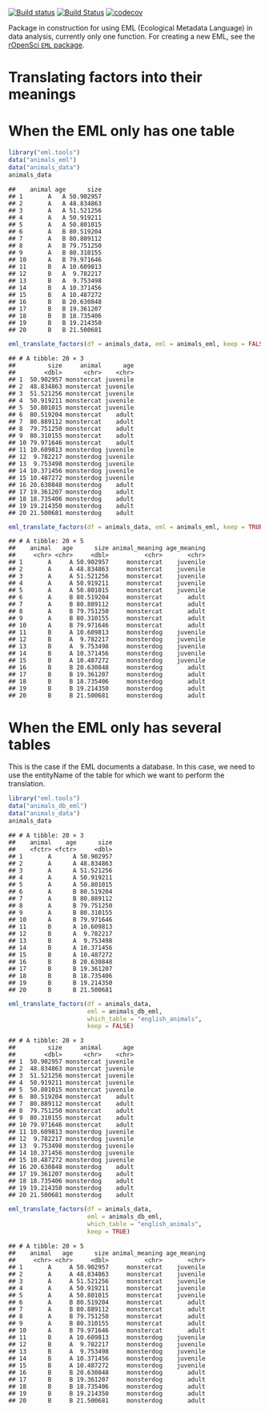 
[![Build status](https://ci.appveyor.com/api/projects/status/fju06tfixss6dce8?svg=true)](https://ci.appveyor.com/project/masalmon/eml-tools) [![Build Status](https://travis-ci.org/maelle/eml.tools.svg?branch=master)](https://travis-ci.org/maelle/eml.tools) [![codecov](https://codecov.io/gh/maelle/eml.tools/branch/master/graph/badge.svg)](https://codecov.io/gh/maelle/eml.tools)

Package in construction for using EML (Ecological Metadata Language) in data analysis, currently only one function. For creating a new EML, see the [rOpenSci `EML` package](https://github.com/ropensci/EML).

Translating factors into their meanings
=======================================

When the EML only has one table
===============================

``` r
library("eml.tools")
data("animals_eml")
data("animals_data")
animals_data
```

    ##    animal age      size
    ## 1       A   A 50.902957
    ## 2       A   A 48.834863
    ## 3       A   A 51.521256
    ## 4       A   A 50.919211
    ## 5       A   A 50.801015
    ## 6       A   B 80.519204
    ## 7       A   B 80.889112
    ## 8       A   B 79.751250
    ## 9       A   B 80.310155
    ## 10      A   B 79.971646
    ## 11      B   A 10.609813
    ## 12      B   A  9.782217
    ## 13      B   A  9.753498
    ## 14      B   A 10.371456
    ## 15      B   A 10.487272
    ## 16      B   B 20.630848
    ## 17      B   B 19.361207
    ## 18      B   B 18.735406
    ## 19      B   B 19.214350
    ## 20      B   B 21.500681

``` r
eml_translate_factors(df = animals_data, eml = animals_eml, keep = FALSE)
```

    ## # A tibble: 20 × 3
    ##         size     animal      age
    ##        <dbl>      <chr>    <chr>
    ## 1  50.902957 monstercat juvenile
    ## 2  48.834863 monstercat juvenile
    ## 3  51.521256 monstercat juvenile
    ## 4  50.919211 monstercat juvenile
    ## 5  50.801015 monstercat juvenile
    ## 6  80.519204 monstercat    adult
    ## 7  80.889112 monstercat    adult
    ## 8  79.751250 monstercat    adult
    ## 9  80.310155 monstercat    adult
    ## 10 79.971646 monstercat    adult
    ## 11 10.609813 monsterdog juvenile
    ## 12  9.782217 monsterdog juvenile
    ## 13  9.753498 monsterdog juvenile
    ## 14 10.371456 monsterdog juvenile
    ## 15 10.487272 monsterdog juvenile
    ## 16 20.630848 monsterdog    adult
    ## 17 19.361207 monsterdog    adult
    ## 18 18.735406 monsterdog    adult
    ## 19 19.214350 monsterdog    adult
    ## 20 21.500681 monsterdog    adult

``` r
eml_translate_factors(df = animals_data, eml = animals_eml, keep = TRUE)
```

    ## # A tibble: 20 × 5
    ##    animal   age      size animal_meaning age_meaning
    ##     <chr> <chr>     <dbl>          <chr>       <chr>
    ## 1       A     A 50.902957     monstercat    juvenile
    ## 2       A     A 48.834863     monstercat    juvenile
    ## 3       A     A 51.521256     monstercat    juvenile
    ## 4       A     A 50.919211     monstercat    juvenile
    ## 5       A     A 50.801015     monstercat    juvenile
    ## 6       A     B 80.519204     monstercat       adult
    ## 7       A     B 80.889112     monstercat       adult
    ## 8       A     B 79.751250     monstercat       adult
    ## 9       A     B 80.310155     monstercat       adult
    ## 10      A     B 79.971646     monstercat       adult
    ## 11      B     A 10.609813     monsterdog    juvenile
    ## 12      B     A  9.782217     monsterdog    juvenile
    ## 13      B     A  9.753498     monsterdog    juvenile
    ## 14      B     A 10.371456     monsterdog    juvenile
    ## 15      B     A 10.487272     monsterdog    juvenile
    ## 16      B     B 20.630848     monsterdog       adult
    ## 17      B     B 19.361207     monsterdog       adult
    ## 18      B     B 18.735406     monsterdog       adult
    ## 19      B     B 19.214350     monsterdog       adult
    ## 20      B     B 21.500681     monsterdog       adult

When the EML only has several tables
====================================

This is the case if the EML documents a database. In this case, we need to use the entityName of the table for which we want to perform the translation.

``` r
library("eml.tools")
data("animals_db_eml")
data("animals_data")
animals_data
```

    ## # A tibble: 20 × 3
    ##    animal    age      size
    ##    <fctr> <fctr>     <dbl>
    ## 1       A      A 50.902957
    ## 2       A      A 48.834863
    ## 3       A      A 51.521256
    ## 4       A      A 50.919211
    ## 5       A      A 50.801015
    ## 6       A      B 80.519204
    ## 7       A      B 80.889112
    ## 8       A      B 79.751250
    ## 9       A      B 80.310155
    ## 10      A      B 79.971646
    ## 11      B      A 10.609813
    ## 12      B      A  9.782217
    ## 13      B      A  9.753498
    ## 14      B      A 10.371456
    ## 15      B      A 10.487272
    ## 16      B      B 20.630848
    ## 17      B      B 19.361207
    ## 18      B      B 18.735406
    ## 19      B      B 19.214350
    ## 20      B      B 21.500681

``` r
eml_translate_factors(df = animals_data,
                      eml = animals_db_eml,
                      which_table = "english_animals",
                      keep = FALSE)
```

    ## # A tibble: 20 × 3
    ##         size     animal      age
    ##        <dbl>      <chr>    <chr>
    ## 1  50.902957 monstercat juvenile
    ## 2  48.834863 monstercat juvenile
    ## 3  51.521256 monstercat juvenile
    ## 4  50.919211 monstercat juvenile
    ## 5  50.801015 monstercat juvenile
    ## 6  80.519204 monstercat    adult
    ## 7  80.889112 monstercat    adult
    ## 8  79.751250 monstercat    adult
    ## 9  80.310155 monstercat    adult
    ## 10 79.971646 monstercat    adult
    ## 11 10.609813 monsterdog juvenile
    ## 12  9.782217 monsterdog juvenile
    ## 13  9.753498 monsterdog juvenile
    ## 14 10.371456 monsterdog juvenile
    ## 15 10.487272 monsterdog juvenile
    ## 16 20.630848 monsterdog    adult
    ## 17 19.361207 monsterdog    adult
    ## 18 18.735406 monsterdog    adult
    ## 19 19.214350 monsterdog    adult
    ## 20 21.500681 monsterdog    adult

``` r
eml_translate_factors(df = animals_data,
                      eml = animals_db_eml,
                      which_table = "english_animals",
                      keep = TRUE)
```

    ## # A tibble: 20 × 5
    ##    animal   age      size animal_meaning age_meaning
    ##     <chr> <chr>     <dbl>          <chr>       <chr>
    ## 1       A     A 50.902957     monstercat    juvenile
    ## 2       A     A 48.834863     monstercat    juvenile
    ## 3       A     A 51.521256     monstercat    juvenile
    ## 4       A     A 50.919211     monstercat    juvenile
    ## 5       A     A 50.801015     monstercat    juvenile
    ## 6       A     B 80.519204     monstercat       adult
    ## 7       A     B 80.889112     monstercat       adult
    ## 8       A     B 79.751250     monstercat       adult
    ## 9       A     B 80.310155     monstercat       adult
    ## 10      A     B 79.971646     monstercat       adult
    ## 11      B     A 10.609813     monsterdog    juvenile
    ## 12      B     A  9.782217     monsterdog    juvenile
    ## 13      B     A  9.753498     monsterdog    juvenile
    ## 14      B     A 10.371456     monsterdog    juvenile
    ## 15      B     A 10.487272     monsterdog    juvenile
    ## 16      B     B 20.630848     monsterdog       adult
    ## 17      B     B 19.361207     monsterdog       adult
    ## 18      B     B 18.735406     monsterdog       adult
    ## 19      B     B 19.214350     monsterdog       adult
    ## 20      B     B 21.500681     monsterdog       adult
